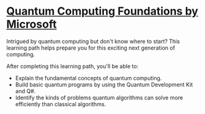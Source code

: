 # [Quantum Computing Foundations by Microsoft](https://docs.microsoft.com/en-gb/learn/paths/quantum-computing-fundamentals/)
Intrigued by quantum computing but don't know where to start? This learning path helps prepare you for this exciting next generation of computing.

After completing this learning path, you'll be able to:

- Explain the fundamental concepts of quantum computing.
- Build basic quantum programs by using the Quantum Development Kit and Q#.
- Identify the kinds of problems quantum algorithms can solve more efficiently than classical algorithms.
